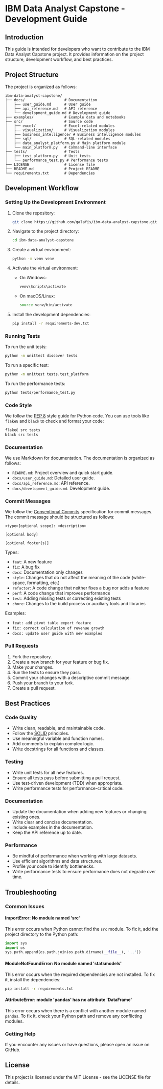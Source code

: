 # IBM Data Analyst Capstone - Development Guide

## Introduction

This guide is intended for developers who want to contribute to the IBM Data Analyst Capstone project. It provides information on the project structure, development workflow, and best practices.

## Project Structure

The project is organized as follows:

```
ibm-data-analyst-capstone/
├── docs/                  # Documentation
│   ├── user_guide.md      # User guide
│   ├── api_reference.md   # API reference
│   └── development_guide.md # Development guide
├── examples/              # Example data and notebooks
├── src/                   # Source code
│   ├── excel/             # Excel-related modules
│   ├── visualization/     # Visualization modules
│   ├── business_intelligence/ # Business intelligence modules
│   ├── sql/               # SQL-related modules
│   ├── data_analyst_platform.py # Main platform module
│   └── main_platform.py   # Command-line interface
├── tests/                 # Tests
│   ├── test_platform.py   # Unit tests
│   └── performance_test.py # Performance tests
├── LICENSE                # License file
├── README.md              # Project README
└── requirements.txt       # Dependencies
```

## Development Workflow

### Setting Up the Development Environment

1. Clone the repository:
   ```bash
   git clone https://github.com/galafis/ibm-data-analyst-capstone.git
   ```

2. Navigate to the project directory:
   ```bash
   cd ibm-data-analyst-capstone
   ```

3. Create a virtual environment:
   ```bash
   python -m venv venv
   ```

4. Activate the virtual environment:
   - On Windows:
     ```bash
     venv\Scripts\activate
     ```
   - On macOS/Linux:
     ```bash
     source venv/bin/activate
     ```

5. Install the development dependencies:
   ```bash
   pip install -r requirements-dev.txt
   ```

### Running Tests

To run the unit tests:

```bash
python -m unittest discover tests
```

To run a specific test:

```bash
python -m unittest tests.test_platform
```

To run the performance tests:

```bash
python tests/performance_test.py
```

### Code Style

We follow the [PEP 8](https://www.python.org/dev/peps/pep-0008/) style guide for Python code. You can use tools like `flake8` and `black` to check and format your code:

```bash
flake8 src tests
black src tests
```

### Documentation

We use Markdown for documentation. The documentation is organized as follows:

- `README.md`: Project overview and quick start guide.
- `docs/user_guide.md`: Detailed user guide.
- `docs/api_reference.md`: API reference.
- `docs/development_guide.md`: Development guide.

### Commit Messages

We follow the [Conventional Commits](https://www.conventionalcommits.org/) specification for commit messages. The commit message should be structured as follows:

```
<type>[optional scope]: <description>

[optional body]

[optional footer(s)]
```

Types:
- `feat`: A new feature
- `fix`: A bug fix
- `docs`: Documentation only changes
- `style`: Changes that do not affect the meaning of the code (white-space, formatting, etc.)
- `refactor`: A code change that neither fixes a bug nor adds a feature
- `perf`: A code change that improves performance
- `test`: Adding missing tests or correcting existing tests
- `chore`: Changes to the build process or auxiliary tools and libraries

Examples:
- `feat: add pivot table export feature`
- `fix: correct calculation of revenue growth`
- `docs: update user guide with new examples`

### Pull Requests

1. Fork the repository.
2. Create a new branch for your feature or bug fix.
3. Make your changes.
4. Run the tests to ensure they pass.
5. Commit your changes with a descriptive commit message.
6. Push your branch to your fork.
7. Create a pull request.

## Best Practices

### Code Quality

- Write clean, readable, and maintainable code.
- Follow the [SOLID](https://en.wikipedia.org/wiki/SOLID) principles.
- Use meaningful variable and function names.
- Add comments to explain complex logic.
- Write docstrings for all functions and classes.

### Testing

- Write unit tests for all new features.
- Ensure all tests pass before submitting a pull request.
- Use test-driven development (TDD) when appropriate.
- Write performance tests for performance-critical code.

### Documentation

- Update the documentation when adding new features or changing existing ones.
- Write clear and concise documentation.
- Include examples in the documentation.
- Keep the API reference up to date.

### Performance

- Be mindful of performance when working with large datasets.
- Use efficient algorithms and data structures.
- Profile your code to identify bottlenecks.
- Write performance tests to ensure performance does not degrade over time.

## Troubleshooting

### Common Issues

#### ImportError: No module named 'src'

This error occurs when Python cannot find the `src` module. To fix it, add the project directory to the Python path:

```python
import sys
import os
sys.path.append(os.path.join(os.path.dirname(__file__), '..'))
```

#### ModuleNotFoundError: No module named 'statsmodels'

This error occurs when the required dependencies are not installed. To fix it, install the dependencies:

```bash
pip install -r requirements.txt
```

#### AttributeError: module 'pandas' has no attribute 'DataFrame'

This error occurs when there is a conflict with another module named `pandas`. To fix it, check your Python path and remove any conflicting modules.

### Getting Help

If you encounter any issues or have questions, please open an issue on GitHub.

## License

This project is licensed under the MIT License - see the LICENSE file for details.
